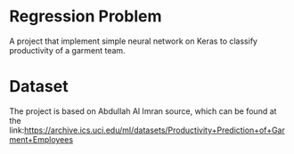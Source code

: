 
# Regression Problem

A project that implement simple neural network on Keras to classify productivity of a garment team.

# Dataset
The project is based on Abdullah Al Imran source, which can be found at the link:https://archive.ics.uci.edu/ml/datasets/Productivity+Prediction+of+Garment+Employees
